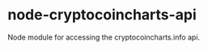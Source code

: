 node-cryptocoincharts-api
=========================

Node module for accessing the cryptocoincharts.info api.
